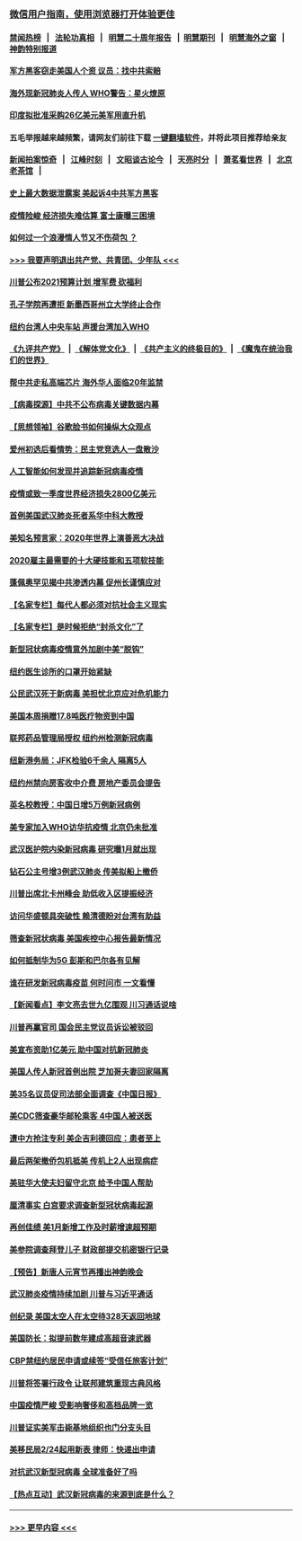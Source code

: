 ### [微信用户指南，使用浏览器打开体验更佳](https://github.com/gfw-breaker/banned-news1/blob/master/indexes/wechat-guide.md?t=0)
#### [禁闻热榜](热点新闻.md?t=0)  &nbsp;&nbsp;|&nbsp;&nbsp; [法轮功真相](https://github.com/gfw-breaker/truth/blob/master/README.md?t=0) &nbsp;&nbsp;|&nbsp;&nbsp; [明慧二十周年报告](https://github.com/gfw-breaker/mh-reports/blob/master/README.md?t=0) &nbsp;&nbsp;|&nbsp;&nbsp;[明慧期刊](https://github.com/gfw-breaker/mh-qikan) &nbsp;&nbsp;|&nbsp;&nbsp; [明慧海外之窗](https://github.com/gfw-breaker/mh-news/blob/master/README.md?t=0) &nbsp;&nbsp;|&nbsp;&nbsp; [神韵特别报道](https://github.com/gfw-breaker/mh-news/blob/master/shenyun.md?t=0)
#### [军方黑客窃走美国人个资 议员：找中共索赔](../pages/nsc412/n11859371.md?t=02110633) 
#### [海外现新冠肺炎人传人 WHO警告：星火燎原](../pages/nsc412/n11859252.md?t=02110633) 
#### [印度拟批准采购26亿美元美军用直升机](../pages/nsc412/n11859143.md?t=02110633) 
#### 五毛举报越来越频繁，请网友们前往下载 [一键翻墙软件](https://github.com/gfw-breaker/ssr-accounts)，并将此项目推荐给亲友
#### [新闻拍案惊奇](https://github.com/gfw-breaker/banned-news1/blob/master/pages/link4.md) &nbsp;&nbsp;|&nbsp;&nbsp; [江峰时刻](https://github.com/gfw-breaker/banned-news1/blob/master/pages/link4.md) &nbsp;&nbsp;|&nbsp;&nbsp; [文昭谈古论今](https://github.com/gfw-breaker/banned-news1/blob/master/pages/link4.md) &nbsp;&nbsp;|&nbsp;&nbsp; [天亮时分](https://github.com/gfw-breaker/banned-news1/blob/master/pages/link4.md) &nbsp;&nbsp;|&nbsp;&nbsp; [萧茗看世界](https://github.com/gfw-breaker/banned-news1/blob/master/pages/link4.md) &nbsp;&nbsp;|&nbsp;&nbsp; [北京老茶馆](https://github.com/gfw-breaker/banned-news1/blob/master/pages/link4.md) &nbsp;&nbsp;|&nbsp;&nbsp; 
#### [史上最大数据泄露案 美起诉4中共军方黑客](../pages/nsc412/n11859115.md?t=02110633) 
#### [疫情险峻 经济损失难估算 富士康曝三困境](../pages/nsc412/n11859120.md?t=02110633) 
#### [如何过一个浪漫情人节又不伤荷包 ？](../pages/nsc412/n11858969.md?t=02110633) 
#### [>>> 我要声明退出共产党、共青团、少年队 <<<](https://github.com/begood0513/goodnews/blob/master/quit/letter.md) 
#### [川普公布2021预算计划 增军费 砍福利](../pages/nsc412/n11859012.md?t=02110633) 
#### [孔子学院再遭拒 新墨西哥州立大学终止合作](../pages/nsc412/n11858661.md?t=02110633) 
#### [纽约台湾人中央车站  声援台湾加入WHO](../pages/nsc412/n11857757.md?t=02110633) 
#### [《九评共产党》](https://github.com/begood0513/9ping.md/blob/master/README.md) &nbsp;|&nbsp; [《解体党文化》](../../../../jtdwh.md/blob/master/README.md)  &nbsp;|&nbsp; [《共产主义的终极目的》](../../../../gczydzjmd.md/blob/master/README.md) &nbsp;|&nbsp; [《魔鬼在统治我们的世界》](../../../../mgztzwmdsj.md/blob/master/README.md) 
#### [帮中共走私高端芯片 海外华人面临20年监禁](../pages/nsc412/n11855016.md?t=02110633) 
#### [【病毒探源】中共不公布病毒关键数据内幕](../pages/nsc412/n11856584.md?t=02110633) 
#### [【思想领袖】谷歌脸书如何操纵大众观点](../pages/nsc412/n11680874.md?t=02110633) 
#### [爱州初选后看情势：民主党竞选人一盘散沙](../pages/nsc412/n11856557.md?t=02110633) 
#### [人工智能如何发现并追踪新冠病毒疫情](../pages/nsc412/n11856398.md?t=02110633) 
#### [疫情或致一季度世界经济损失2800亿美元](../pages/nsc412/n11855639.md?t=02110633) 
#### [首例美国武汉肺炎死者系华中科大教授](../pages/nsc412/n11855500.md?t=02110633) 
#### [美知名预言家：2020年世界上演善恶大决战](../pages/nsc412/n11855418.md?t=02110633) 
#### [2020雇主最需要的十大硬技能和五项软技能](../pages/nsc412/n11850953.md?t=02110633) 
#### [蓬佩奥罕见揭中共渗透内幕 促州长谨慎应对](../pages/nsc412/n11854685.md?t=02110633) 
#### [【名家专栏】每代人都必须对抗社会主义现实](../pages/nsc412/n11831412.md?t=02110633) 
#### [【名家专栏】是时候拒绝“封杀文化”了](../pages/nsc412/n11814093.md?t=02110633) 
#### [新型冠状病毒疫情意外加剧中美“脱钩”](../pages/nsc412/n11854475.md?t=02110633) 
#### [纽约医生诊所的口罩开始紧缺](../pages/nsc412/n11853364.md?t=02110633) 
#### [公民武汉死于新病毒 美担忧北京应对危机能力](../pages/nsc412/n11854331.md?t=02110633) 
#### [美国本周捐赠17.8吨医疗物资到中国](../pages/nsc412/n11854269.md?t=02110633) 
#### [联邦药品管理局授权  纽约州检测新冠病毒](../pages/nsc412/n11853371.md?t=02110633) 
#### [纽新港务局：JFK检验6千余人  隔离5人](../pages/nsc412/n11853366.md?t=02110633) 
#### [纽约州禁向房客收中介费  房地产委员会提告](../pages/nsc412/n11853360.md?t=02110633) 
#### [英名校教授：中国日增5万例新冠病例](../pages/nsc412/n11854174.md?t=02110633) 
#### [美专家加入WHO访华抗疫情 北京仍未批准](../pages/nsc412/n11854043.md?t=02110633) 
#### [武汉医护院内染新冠病毒 研究曝1月就出现](../pages/nsc412/n11852928.md?t=02110633) 
#### [钻石公主号增3例武汉肺炎 传美拟船上撤侨](../pages/nsc412/n11853240.md?t=02110633) 
#### [川普出席北卡州峰会 助低收入区提振经济](../pages/nsc412/n11853232.md?t=02110633) 
#### [访问华盛顿具突破性 赖清德盼对台湾有助益](../pages/nsc412/n11853129.md?t=02110633) 
#### [筛查新冠状病毒 美国疾控中心报告最新情况](../pages/nsc412/n11853070.md?t=02110633) 
#### [如何抵制华为5G 彭斯和巴尔各有见解](../pages/nsc412/n11852535.md?t=02110633) 
#### [谁在研发新冠病毒疫苗 何时问市 一文看懂](../pages/nsc412/n11852840.md?t=02110633) 
#### [【新闻看点】李文亮去世九亿围观 川习通话说啥](../pages/nsc412/n11852360.md?t=02110633) 
#### [川普再赢官司 国会民主党议员诉讼被驳回](../pages/nsc412/n11852287.md?t=02110633) 
#### [美宣布资助1亿美元 助中国对抗新冠肺炎](../pages/nsc412/n11852531.md?t=02110633) 
#### [美国人传人新冠首例出院 芝加哥夫妻回家隔离](../pages/nsc412/n11852452.md?t=02110633) 
#### [美35名议员促司法部全面调查《中国日报》](../pages/nsc412/n11852435.md?t=02110633) 
#### [美CDC筛查豪华邮轮乘客 4中国人被送医](../pages/nsc412/n11852085.md?t=02110633) 
#### [遭中方抢注专利 美企吉利德回应：患者至上](../pages/nsc412/n11852037.md?t=02110633) 
#### [最后两架撤侨包机抵美 传机上2人出现病症](../pages/nsc412/n11852173.md?t=02110633) 
#### [美驻华大使夫妇留守北京 给予中国人帮助](../pages/nsc412/n11852165.md?t=02110633) 
#### [厘清事实 白宫要求调查新型冠状病毒起源](../pages/nsc412/n11852106.md?t=02110633) 
#### [再创佳绩 美1月新增工作及时薪增速超预期](../pages/nsc412/n11852174.md?t=02110633) 
#### [美参院调查拜登儿子 财政部提交机密银行记录](../pages/nsc412/n11851808.md?t=02110633) 
#### [【预告】新唐人元宵节再播出神韵晚会](../pages/nsc412/n11843192.md?t=02110633) 
#### [武汉肺炎疫情持续加剧 川普与习近平通话](../pages/nsc412/n11851613.md?t=02110633) 
#### [创纪录 美国太空人在太空待328天返回地球](../pages/nsc412/n11851266.md?t=02110633) 
#### [美国防长：拟提前数年建成高超音速武器](../pages/nsc412/n11850959.md?t=02110633) 
#### [CBP禁纽约居民申请或续签“受信任旅客计划”](../pages/nsc412/n11850857.md?t=02110633) 
#### [川普将签署行政令 让联邦建筑重现古典风格](../pages/nsc412/n11850654.md?t=02110633) 
#### [中国疫情严峻 受影响奢侈和高档品牌一览](../pages/nsc412/n11850319.md?t=02110633) 
#### [川普证实美军击毙基地组织也门分支头目](../pages/nsc412/n11850383.md?t=02110633) 
#### [美移民局2/24起用新表 律师：快递出申请](../pages/nsc412/n11848220.md?t=02110633) 
#### [对抗武汉新型冠病毒 全球准备好了吗](../pages/nsc412/n11850142.md?t=02110633) 
#### [【热点互动】武汉新冠病毒的来源到底是什么？](../pages/nsc412/n11849749.md?t=02110633) 

----
#### [ >>> 更早内容 <<< ](../indexes/nsc412-earlier.md)
